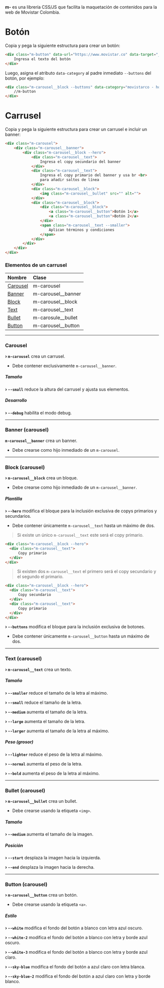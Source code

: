 **m-** es una librería CSS/JS que facilita la maquetación de contenidos para la web de Movistar Colombia.

# Botón

Copia y pega la siguiente estructura para crear un botón:

```html
<div class="m-button" data-url="https://www.movistar.co" data-target="_self" data-label="Botón [ingresa el texto del botón]">
    Ingresa el texto del botón
</div>
```

Luego, asigna el atributo `data-category` al padre inmediato `--buttons` del botón, por ejemplo:

```html
<div class="m-carousel__block --buttons" data-category="movistarco - home - carrusel">
    //m-button
</div>
```

# Carrusel

Copia y pega la siguiente estructura para crear un carrusel e incluir un banner:

```html
<div class="m-carousel">
    <div class="m-carousel__banner">
        <div class="m-carousel__block --hero">
            <div class="m-carousel__text">
                Ingresa el copy secundario del banner
            </div>
            <div class="m-carousel__text">
                Ingresa el copy primario del banner y usa br <br>
                para añadir saltos de línea
            </div>
            <div class="m-carousel__block">
                <img class="m-carousel__bullet" src="" alt="">
            </div>
            <div class="m-carousel__block">
                <div class="m-carousel__block">
                    <a class="m-carousel__button">Botón 1</a>
                    <a class="m-carousel__button">Botón 2</a>
                </div>
                <span class="m-carousel__text --smaller">
                    Aplican términos y condiciones
                </span>
            </div>
        </div>
    </div>
</div>
```

### Elementos de un carrusel

| Nombre | Clase |
| :------------ | :------------ |
| [Carousel](#carousel "Carousel") | m-carousel |
| [Banner](#banner-carousel "Banner") | m-carousel__banner |
| [Block](#block-carousel "Block") | m-carousel__block |
| [Text](#text-carousel "Text") | m-carousel__text |
| [Bullet](#bullet-carousel "Bullet") | m-carosule__bullet |
| [Button](#button-carousel "Button") | m-carousel__button |

------------

### Carousel

**&rsaquo; `m-carousel`** crea un carrusel.

* Debe contener exclusivamente `m-carousel__banner`.

##### Tamaño

**&rsaquo; `--small`** reduce la altura del carrusel y ajusta sus elementos.

##### Desarrollo

**&rsaquo; `--debug`** habilita el modo debug.

------------

### Banner (carousel)

**`m-carousel__banner`** crea un banner.

* Debe crearse como hijo inmediado de un `m-carousel`.

------------

### Block (carousel)

**&rsaquo; `m-carousel__block`** crea un bloque.

* Debe crearse como hijo inmediado de un `m-carousel__banner`.

##### Plantilla

**&rsaquo; `--hero`** modifica el bloque para la inclusión exclusiva de copys primarios y secundarios.

* Debe contener únicamente `m-carousel__text` hasta un máximo de dos.

> Si existe un único `m-carousel__text` este será el copy primario.

```html
<div class="m-carousel__block --hero">
  <div class="m-carousel__text">
      Copy primario
  </div>
</div>
```

> Si existen dos `m-carousel__text` el primero será el copy secundario y el segundo el primario.

```html
<div class="m-carousel__block --hero">
  <div class="m-carousel__text">
      Copy secundario
  </div>
  <div class="m-carousel__text">
      Copy primario
  </div>
</div>
```

**&rsaquo; `--buttons`** modifica el bloque para la inclusión exclusiva de botones.

* Debe contener únicamente `m-carousel__button` hasta un máximo de dos.

------------

### Text (carousel)

**&rsaquo; `m-carousel__text`** crea un texto.

##### Tamaño

**&rsaquo; `--smaller`** reduce el tamaño de la letra al máximo.

**&rsaquo; `--small`** reduce el tamaño de la letra.

**&rsaquo; `--medium`** aumenta el tamaño de la letra.

**&rsaquo; `--large`** aumenta el tamaño de la letra.

**&rsaquo; `--larger`** aumenta el tamaño de la letra al máximo.

##### Peso (grosor)

**&rsaquo; `--lighter`** reduce el peso de la letra al máximo.

**&rsaquo; `--normal`** aumenta el peso de la letra.

**&rsaquo; `--bold`** aumenta el peso de la letra al máximo.

------------

### Bullet (carousel)

**&rsaquo; `m-carousel__bullet`** crea un bullet.

* Debe crearse usando la etiqueta `<img>`.

##### Tamaño

**&rsaquo; `--medium`** aumenta el tamaño de la imagen.

##### Posición

**&rsaquo; `--start`** desplaza la imagen hacia la izquierda.

**&rsaquo; `--end`** desplaza la imagen hacia la derecha.

------------

### Button (carousel)

**&rsaquo; `m-carousel__button`** crea un botón.

* Debe crearse usando la etiqueta `<a>`.

##### Estilo

**&rsaquo; `--white`** modifica el fondo del botón a blanco con letra azul oscuro.

**&rsaquo; `--white-2`** modifica el fondo del botón a blanco con letra y borde azul oscuro.

**&rsaquo; `--white-3`** modifica el fondo del botón a blanco con letra y borde azul claro.

**&rsaquo; `--sky-blue`** modifica el fondo del botón a azul claro con letra blanca.

**&rsaquo; `--sky-blue-2`** modifica el fondo del botón a azul claro con letra y borde blanco.
